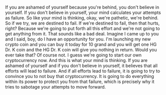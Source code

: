  If you are ashamed of yourself because you're behind, you don't believe in yourself. If you don't believe in yourself, your mind calculates your attempts as failure. So like your mind is thinking, okay, we're pathetic, we're behind. So if we try, we are destined to fail. If we're destined to fail, then that hurts, right? Because we're going to put forth all this effort and we're not going to get anything from it. That sounds like a bad deal. Imagine I came up to you and I said, boy, do I have an opportunity for you. I'm launching my new crypto coin and you can buy it today for 10 grand and you will get one HG Dr. K coin and the HG Dr. K coin will give you nothing in return. Would you ever take that? Of course not. I guess we're going to start our own cryptocurrency now. And this is what your mind is thinking. If you are ashamed of yourself and if you don't believe in yourself, it believes that all efforts will lead to failure. And if all efforts lead to failure, it is going to try to convince you to not buy that cryptocurrency. It is going to do everything within its power to protect you from that failure, which is precisely why it tries to sabotage your attempts to move forward.